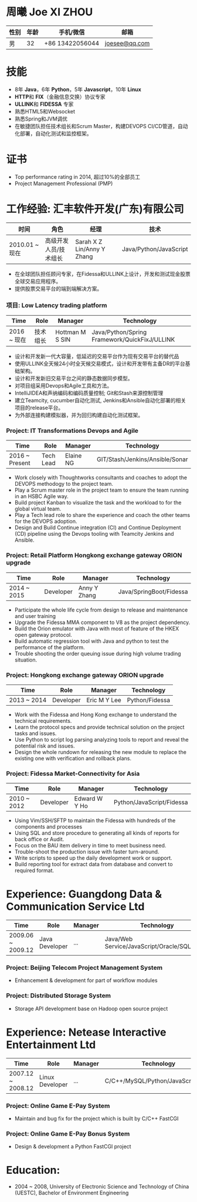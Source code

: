 # 周曦 Joe XI ZHOU
|性别|年龄|手机/微信|邮箱|
|------|---|------|-----|
|男|32|+86 13422056044|joesee@qq.com|

# 技能
* 8年 **Java**，6年 **Python**，5年 **Javascript**，10年 **Linux**
* **HTTP**和 **FIX**（金融信息交换）协议专家
* **ULLINK**和 **FIDESSA** 专家
* 熟悉HTML5和Websocket
* 熟悉Spring和JVM调优
* 在敏捷团队担任技术组长和Scrum Master，构建DEVOPS CI/CD管道，自动化部署，自动化测试和监控框架。

# 证书
* Top performance rating in 2014, 超过10%的全部员工
* Project Management Professional (PMP)

# 工作经验: 汇丰软件开发(广东)有限公司
|时间|角色|经理|技术|
|----|----|-------|----------|
|2010.01 ~ 现在|高级开发人员/技术组长|Sarah X Z Lin/Anny Y Zhang|Java/Python/JavaScript|

* 在全球团队担任顾问专家，在Fidessa和ULLINK上设计，开发和测试现金股票全球交易应用程序。
* 提供股票交易平台的端到端解决方案。

### 项目: Low Latency trading platform
|Time|Role|Manager|Technology|
|----|----|-------|----------|
|2016 ~ 现在|技术组长|Hottman M S SIN|Java/Python/Spring Framework/QuickFixJ/ULLINK|

* 设计和开发新一代大容量，低延迟的交易平台作为现有交易平台的替代品
* 使用ULLINK全天候24小时全天候交易模式，设计和开发带有主备DR的平台基础架构。
* 设计和开发新旧交易平台之间的静态数据同步模型。
* 对项目组采用Devops和Agile工具和方法。
* IntelliJIDEA和声纳编码和编码质量控制; Git和Stash来源控制管理
* 建立Teamcity, cucumber自动化测试, Jenkins和Ansible自动化部署的相关项目的release平台。
* 为外部连接构建模拟器，并为回归构建自动化测试框架。

### Project: IT Transformations Devops and Agile
|Time|Role|Manager|Technology|
|----|----|-------|----------|
|2016 ~ Present|Tech Lead|Elaine NG|GIT/Stash/Jenkins/Ansible/Sonar|

* Work closely with Thoughtworks consultants and coaches to adopt the DEVOPS methodogy to the project team.
* Play a Scrum master role in the project team to ensure the team running in an HSBC Agile way.
* Build project Kanban to visualize the task and the workload to for the global virtual team.
* Play a Tech lead role to share the experience and coach the other teams for the DEVOPS adoption.
* Design and Build Continue integration (CI) and Continue Deployment (CD) pipeline using the Devops tooling with Teamcity Jenkins and Ansible.

### Project: Retail Platform Hongkong exchange gateway ORION upgrade
|Time|Role|Manager|Technology|
|----|----|-------|----------|
|2014 ~ 2015|Developer|Anny Y Zhang|Java/SpringBoot/Fidessa|

* Participate the whole life cycle from design to release and maintenance and user training
* Upgrade the Fidessa MMA component to V8 as the project dependency.
* Build the Orion emulator with Java with most of feature of the HKEX open gateway protocol.
* Build automatic regression tool with Java and python to test the performance of the platform.
* Trouble shooting the order queuing issue during high volume trading situation. 

### Project: Hongkong exchange gateway ORION upgrade
|Time|Role|Manager|Technology|
|----|----|-------|----------|
|2013 ~ 2014|Developer|Eric M Y Lee|Python/Fidessa|

* Work with the Fidessa and Hong Kong exchange to understand the technical requirements.
* Learn the protocol specs and provide technical solution on the project tasks and issues.
* Use Python to script log parsing analyzing tools to report and reveal the potential risk and issues.
* Design the whole rundown for releasing the new module to replace the existing one with verification and rollback plans.

### Project: Fidessa Market-Connectivity for Asia
|Time|Role|Manager|Technology|
|----|----|-------|----------|
|2010 ~ 2012|Developer|Edward W Y Ho|Python/JavaScript/Fidessa|

* Using Vim/SSH/SFTP to maintain the Fidessa with hundreds of the components and processes
* Using SQL and store procedure to generating all kinds of reports for back office or Audit. 
* Focus on the BAU item delivery in time to meet business need.
* Trouble-shoot the production issue with faster turn-around.
* Write scripts to speed up the daily development work or support.
* Build reporting tool for extract data from database and convert to required format.

# Experience: Guangdong Data & Communication Service Ltd
|Time|Role|Manager|Technology|
|----|----|-------|----------|
|2009.06 ~ 2009.12|Java Developer|...|Java/Web Service/JavaScript/Oracle/SQLServer|

### Project: Beijing Telecom Project Management System
* Enhancement & development for part of workflow modules

### Project: Distributed Storage System
* Storage API development base on Hadoop open source project

# Experience: Netease Interactive Entertainment Ltd
|Time|Role|Manager|Technology|
|----|----|-------|----------|
|2007.12 ~ 2008.12|Linux Developer|...|C/C++/MySQL/Python/JavaScript/PHP|

### Project: Online Game E-Pay System
* Maintain and bug fix for the project which is built by C/C++ FastCGI

### Project: Online Game E-Pay Bonus System
* Design & development a Python FastCGI project

# Education:
* 2004 ~ 2008, University of Electronic Science and Technology of China (UESTC), Bachelor of Environment Engineering

